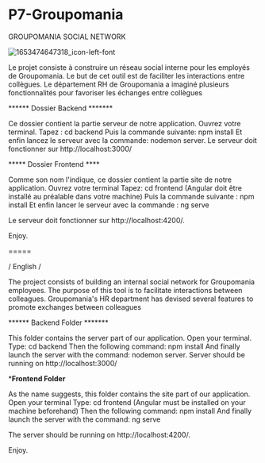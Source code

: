 # P7-Groupomania

GROUPOMANIA SOCIAL NETWORK

![1653474647318_icon-left-font](https://user-images.githubusercontent.com/75949789/205307438-add9832d-06c7-4e15-9914-9b8902facdd4.png)


Le projet consiste à construire un réseau social interne pour les employés de Groupomania. Le
but de cet outil est de faciliter les interactions entre collègues. Le département RH de
Groupomania a imaginé plusieurs fonctionnalités pour favoriser les échanges entre collègues

****** Dossier Backend *******

Ce dossier contient la partie serveur de notre application.
Ouvrez votre terminal.
Tapez : cd backend
Puis la commande suivante: npm install
Et enfin lancez le serveur avec la commande: nodemon server.
Le serveur doit fonctionner sur http://localhost:3000/

***** Dossier Frontend ****

Comme son nom l'indique, ce dossier contient la partie site de notre application.
Ouvrez votre terminal 
Tapez: cd frontend (Angular doit être installé au préalable dans votre machine)
Puis la commande suivante : npm install
Et enfin lancer le serveur avec la commande : ng serve

Le serveur doit fonctionner sur http://localhost:4200/.


Enjoy.

=====

/ English /

The project consists of building an internal social network for Groupomania employees. The purpose of this tool is to facilitate interactions between colleagues. Groupomania's HR department has devised several features to promote exchanges between colleagues

****** Backend Folder *******

This folder contains the server part of our application. Open your terminal. Type: cd backend Then the following command: npm install And finally launch the server with the command: nodemon server. Server should be running on http://localhost:3000/

*****Frontend Folder****

As the name suggests, this folder contains the site part of our application. Open your terminal Type: cd frontend (Angular must be installed on your machine beforehand) Then the following command: npm install And finally launch the server with the command: ng serve

The server should be running on http://localhost:4200/.

Enjoy.
